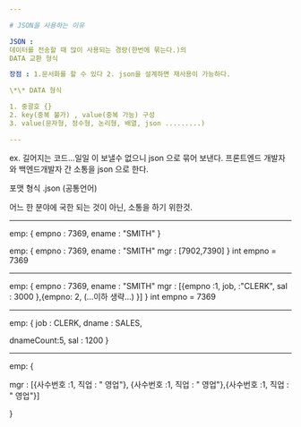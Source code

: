 ```yaml
---

# JSON을 사용하는 이유

JSON :
데이터를 전송할 때 많이 사용되는 경량(한번에 묶는다.)의
DATA 교환 형식

장점 : 1.문서화를 할 수 있다 2. json을 설계하면 재사용이 가능하다.

\*\* DATA 형식

1. 중괄호 {}
2. key(중복 불가) , value(중복 가능) 구성
3. value(문자형, 정수형, 논리형, 배열, json .........)

---
```


ex.
길어지는 코드...일일 이 보낼수 없으니 json 으로 묶어 보낸다.
프론트엔드 개발자와 백엔드개발자 간 소통을 json 으로 한다.

포맷 형식 .json (공통언어)

어느 한 분야에 국한 되는 것이 아닌, 소통을 하기 위한것.

---

emp:
{
empno : 7369,
ename : "SMITH"
}

<!-- :을 기준을 왼쪽을 key, 오른쪽 을 value 라고 칭함,  -->
<!-- ename : "SMITH"
ename : "BRYAN"
▲동일한 key 로 불가. -->

emp:
{
empno : 7369,
ename : "SMITH"
mgr : [7902,7390]
}
int empno = 7369

---

<!-- SMITH 사수의  직업과 급여를 알고싶다. JSON으로 표현해보자. -->

emp:
{
empno : 7369,
ename : "SMITH"
mgr : [{empno :1, job, :"CLERK", sal : 3000 },{empno: 2, (...이하 생략...) }]
}
int empno = 7369

---

<!-- //emp
SMITH 의 직업과 급여를 알고싶다.
SMITH 의 부서이름을 알고싶다.
SMITH 의 부서 인원수를 알고싶다. -->

emp:
{
job : CLERK,
dname : SALES,

<!-- 부서가 2개 일경우dept : [{dname : "SALES"},{dname : MANAGE}] -->

dnameCount:5,
sal : 1200
}

---

<!-- SMITH 의 사원번호와 급여를 알고싶다.
SMITH 의 사수는 3명이고,
사수의 번호와 직업을 알고싶다.

 -->

emp:
{

<!-- 사원번호, 급여 생략 -->

mgr : [{사수번호 :1, 직업 : " 영업"}, {사수번호 :1, 직업 : " 영업"},{사수번호 :1, 직업 : " 영업"}]

<!-- count 사용 할것 없이 배열을 사용하면 , 받는 쪽에서 개수를 셀수 있다. -->

}
